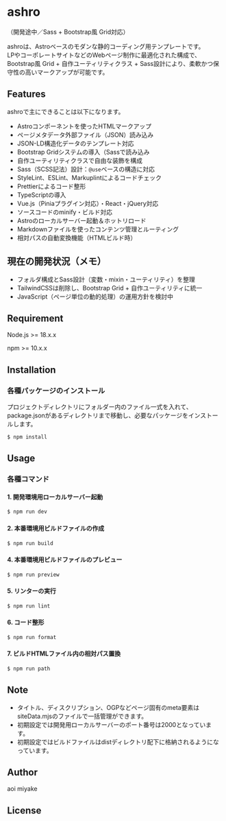 # ashro

（開発途中／Sass + Bootstrap風 Grid対応）

ashroは、Astroベースのモダンな静的コーディング用テンプレートです。  
LPやコーポレートサイトなどのWebページ制作に最適化された構成で、Bootstrap風 Grid + 自作ユーティリティクラス + Sass設計により、柔軟かつ保守性の高いマークアップが可能です。

## Features

ashroで主にできることは以下になります。

- Astroコンポーネントを使ったHTMLマークアップ
- ページメタデータ外部ファイル（JSON）読み込み
- JSON-LD構造化データのテンプレート対応
- Bootstrap Gridシステムの導入（Sassで読み込み
- 自作ユーティリティクラスで自由な装飾を構成
- Sass（SCSS記法）設計：`@use`ベースの構造に対応
- StyleLint、ESLint、Markuplintによるコードチェック
- Prettierによるコード整形
- TypeScriptの導入
- Vue.js（Piniaプラグイン対応）・React・jQuery対応
- ソースコードのminify・ビルド対応
- Astroのローカルサーバー起動＆ホットリロード
- Markdownファイルを使ったコンテンツ管理とルーティング
- 相対パスの自動変換機能（HTMLビルド時）

## 現在の開発状況（メモ）

- フォルダ構成とSass設計（変数・mixin・ユーティリティ）を整理
- TailwindCSSは削除し、Bootstrap Grid + 自作ユーティリティに統一
- JavaScript（ページ単位の動的処理）の運用方針を検討中

## Requirement

Node.js >= 18.x.x

npm >= 10.x.x

## Installation

### 各種パッケージのインストール

プロジェクトディレクトリにフォルダー内のファイル一式を入れて、package.jsonがあるディレクトリまで移動し、必要なパッケージをインストールします。

```bash
$ npm install
```

## Usage

### 各種コマンド

#### 1. 開発環境用ローカルサーバー起動

```bash
$ npm run dev
```

#### 2. 本番環境用ビルドファイルの作成

```bash
$ npm run build
```

#### 4. 本番環境用ビルドファイルのプレビュー

```bash
$ npm run preview
```

#### 5. リンターの実行

```bash
$ npm run lint
```

#### 6. コード整形

```bash
$ npm run format
```

#### 7. ビルドHTMLファイル内の相対パス置換

```bash
$ npm run path
```

## Note

- タイトル、ディスクリプション、OGPなどページ固有のmeta要素はsiteData.mjsのファイルで一括管理ができます。
- 初期設定では開発用ローカルサーバーのポート番号は2000となっています。
- 初期設定ではビルドファイルはdistディレクトリ配下に格納されるようになっています。

## Author

aoi miyake

## License
